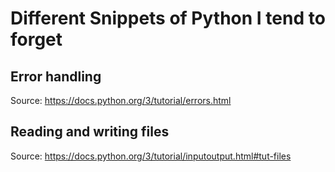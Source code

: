 # Different Snippets of Python I tend to forget

## Error handling
Source: https://docs.python.org/3/tutorial/errors.html

## Reading and writing files
Source: https://docs.python.org/3/tutorial/inputoutput.html#tut-files